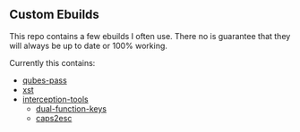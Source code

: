 Custom Ebuilds
-------------

This repo contains a few ebuilds I often use. There no is guarantee that they will always be up to date or 100% working.

Currently this contains:
+ [qubes-pass](https://github.com/Rudd-O/qubes-pass)
+ [xst](https://github.com/gnotclub/xst)
+ [interception-tools](https://gitlab.com/interception/linux/tools)
    + [dual-function-keys](https://gitlab.com/interception/linux/plugins/dual-function-keys)
    + [caps2esc](https://gitlab.com/interception/linux/plugins/caps2esc)

